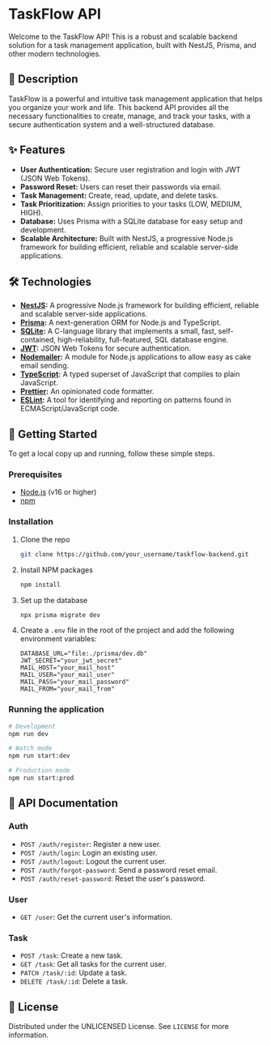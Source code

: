 # TaskFlow API

Welcome to the TaskFlow API! This is a robust and scalable backend solution for a task management application, built with NestJS, Prisma, and other modern technologies.

## 🚀 Description

TaskFlow is a powerful and intuitive task management application that helps you organize your work and life. This backend API provides all the necessary functionalities to create, manage, and track your tasks, with a secure authentication system and a well-structured database.

## ✨ Features

*   **User Authentication:** Secure user registration and login with JWT (JSON Web Tokens).
*   **Password Reset:** Users can reset their passwords via email.
*   **Task Management:** Create, read, update, and delete tasks.
*   **Task Prioritization:** Assign priorities to your tasks (LOW, MEDIUM, HIGH).
*   **Database:** Uses Prisma with a SQLite database for easy setup and development.
*   **Scalable Architecture:** Built with NestJS, a progressive Node.js framework for building efficient, reliable and scalable server-side applications.

## 🛠️ Technologies

*   **[NestJS](https://nestjs.com/):** A progressive Node.js framework for building efficient, reliable and scalable server-side applications.
*   **[Prisma](https://www.prisma.io/):** A next-generation ORM for Node.js and TypeScript.
*   **[SQLite](https://www.sqlite.org/index.html):** A C-language library that implements a small, fast, self-contained, high-reliability, full-featured, SQL database engine.
*   **[JWT](https://jwt.io/):** JSON Web Tokens for secure authentication.
*   **[Nodemailer](https://nodemailer.com/):** A module for Node.js applications to allow easy as cake email sending.
*   **[TypeScript](https://www.typescriptlang.org/):** A typed superset of JavaScript that compiles to plain JavaScript.
*   **[Prettier](https://prettier.io/):** An opinionated code formatter.
*   **[ESLint](https://eslint.org/):** A tool for identifying and reporting on patterns found in ECMAScript/JavaScript code.

## 🏁 Getting Started

To get a local copy up and running, follow these simple steps.

### Prerequisites

*   [Node.js](https://nodejs.org/en/) (v16 or higher)
*   [npm](https://www.npmjs.com/)

### Installation

1.  Clone the repo
    ```sh
    git clone https://github.com/your_username/taskflow-backend.git
    ```
2.  Install NPM packages
    ```sh
    npm install
    ```
3.  Set up the database
    ```sh
    npx prisma migrate dev
    ```
4.  Create a `.env` file in the root of the project and add the following environment variables:
    ```env
    DATABASE_URL="file:./prisma/dev.db"
    JWT_SECRET="your_jwt_secret"
    MAIL_HOST="your_mail_host"
    MAIL_USER="your_mail_user"
    MAIL_PASS="your_mail_password"
    MAIL_FROM="your_mail_from"
    ```

### Running the application

```sh
# Development
npm run dev

# Watch mode
npm run start:dev

# Production mode
npm run start:prod
```

## 📄 API Documentation

### Auth

*   `POST /auth/register`: Register a new user.
*   `POST /auth/login`: Login an existing user.
*   `POST /auth/logout`: Logout the current user.
*   `POST /auth/forgot-password`: Send a password reset email.
*   `POST /auth/reset-password`: Reset the user's password.

### User

*   `GET /user`: Get the current user's information.

### Task

*   `POST /task`: Create a new task.
*   `GET /task`: Get all tasks for the current user.
*   `PATCH /task/:id`: Update a task.
*   `DELETE /task/:id`: Delete a task.

## 📜 License

Distributed under the UNLICENSED License. See `LICENSE` for more information.
